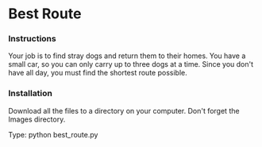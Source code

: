 # Best Route

### Instructions
Your job is to find stray dogs and return them to their homes.
You have a small car, so you can only carry up to three dogs at a time.
Since you don\'t have all day, you must find the shortest route possible.

### Installation
Download all the files to a directory on your computer.
Don't forget the Images directory.

Type: python best_route.py
